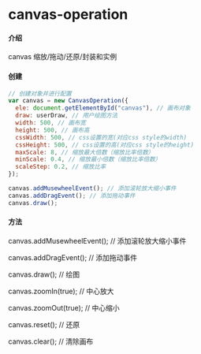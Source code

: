 # canvas-operation

#### 介绍
canvas 缩放/拖动/还原/封装和实例

#### 创建

```js
// 创建对象并进行配置
var canvas = new CanvasOperation({
  ele: document.getElementById("canvas"), // 画布对象
  draw: userDraw, // 用户绘图方法
  width: 500, // 画布宽
  height: 500, // 画布高
  cssWidth: 500, // css设置的宽(对应css style的width)
  cssHeight: 500, // css设置的高(对应css style的height)
  maxScale: 8, // 缩放最大倍数（缩放比率倍数）
  minScale: 0.4, // 缩放最小倍数（缩放比率倍数）
  scaleStep: 0.2, // 缩放比率
});

canvas.addMusewheelEvent(); // 添加滚轮放大缩小事件
canvas.addDragEvent(); // 添加拖动事件
canvas.draw();
```

#### 方法
canvas.addMusewheelEvent(); // 添加滚轮放大缩小事件

canvas.addDragEvent(); // 添加拖动事件

canvas.draw(); // 绘图

canvas.zoomIn(true); // 中心放大

canvas.zoomOut(true); // 中心缩小

canvas.reset(); // 还原

canvas.clear(); // 清除画布
